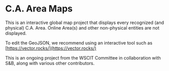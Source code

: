 # C.A. Area Maps

This is an interactive global map project that displays every recognized (and physical) C.A. Area. Online Area(s) and other non-physical entities are not displayed.

To edit the GeoJSON, we recommend using an interactive tool such as [https://vector.rocks/](https://vector.rocks/)

This is an ongoing project from the WSCIT Committee in collaboration with S&B, along with various other contributors.
